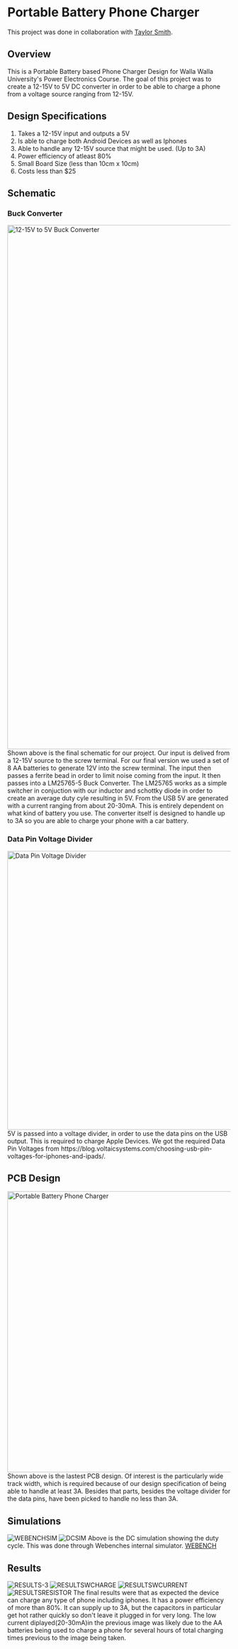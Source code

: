 # Portable Battery Phone Charger
This project was done in collaboration with [Taylor Smith](https://github.com/TaylorSmith28).
## Overview
This is a Portable Battery based Phone Charger Design for Walla Walla University's Power Electronics Course. The goal of this project was to create a 12-15V to 5V DC converter in order to be able to charge a phone from a voltage source ranging from 12-15V.
## Design Specifications
1. Takes a 12-15V input and outputs a 5V
2. Is able to charge both Android Devices as well as Iphones
3. Able to handle any 12-15V source that might be used. (Up to 3A)
4. Power efficiency of atleast 80%
5. Small Board Size (less than 10cm x 10cm)
6. Costs less than $25

## Schematic

### Buck Converter
<img width="1183" alt="12-15V to 5V Buck Converter" src="https://user-images.githubusercontent.com/103593959/172705684-6f102bbe-67f4-4c99-813d-ff1fe3573572.png">
Shown above is the final schematic for our project. Our input is delived from a 12-15V source to the screw terminal. For our final version we used a set of 8 AA batteries to generate 12V into the screw terminal. The input then passes a ferrite bead in order to limit noise coming from the input. It then passes into a LM25765-5 Buck Converter. The LM25765 works as a simple switcher in conjuction with our inductor and schottky diode in order to create an average duty cyle resulting in 5V. From the USB 5V are generated with a current ranging from about 20-30mA. This is entirely dependent on what kind of battery you use. The converter itself is designed to handle up to 3A so you are able to charge your phone with a car battery.

### Data Pin Voltage Divider
<img width="629" alt="Data Pin Voltage Divider" src="https://user-images.githubusercontent.com/103593959/172690697-4c113191-cb47-44f4-89cb-d85b8f5cc583.png">
5V is passed into a voltage divider, in order to use the data pins on the USB output. This is required to charge Apple Devices. We got the required Data Pin Voltages from https://blog.voltaicsystems.com/choosing-usb-pin-voltages-for-iphones-and-ipads/.

## PCB Design
<img width="634" alt="Portable Battery Phone Charger" src="https://user-images.githubusercontent.com/103593959/172705661-b1e994c6-f4e8-4fa9-b885-44529f19d87f.png">
Shown above is the lastest PCB design. Of interest is the particularly wide track width, which is required because of our design specification of being able to handle at least 3A. Besides that parts, besides the voltage divider for the data pins, have been picked to handle no less than 3A.

## Simulations
![WEBENCHSIM](https://user-images.githubusercontent.com/103593959/172692226-310b16a1-f443-4a36-b901-8baf80800180.png)
![DCSIM](https://user-images.githubusercontent.com/103593959/172692238-541f87c7-a201-4690-8562-cc60e67feb2c.png)
Above is the DC simulation showing the duty cycle. This was done through Webenches internal simulator.
[WEBENCH](https://www.ti.com/design-resources/design-tools-simulation/webench-power-designer.html)
## Results
![RESULTS-3](https://user-images.githubusercontent.com/103593959/172694162-edb24509-7349-41c7-8c8f-bdfb72bc2300.jpg)
![RESULTSWCHARGE](https://user-images.githubusercontent.com/103593959/172694205-9e061ccc-a44e-487e-9e71-378bbb84c875.png)
![RESULTSWCURRENT](https://user-images.githubusercontent.com/103593959/172694233-da5c8616-0a7c-4280-bb87-21d141a1bf0d.png)
![RESULTSRESISTOR](https://user-images.githubusercontent.com/103593959/172694187-71a39f78-31a7-45ef-89d6-a325fd3f6429.png)
The final results were that as expected the device can charge any type of phone including iphones. It has a power efficiency of more than 80%. It can supply up to 3A, but the capacitors in particular get hot rather quickly so don't leave it plugged in for very long. The low current diplayed(20-30mA)in the previous image was likely due to the AA batteries being used to charge a phone for several hours of total charging times previous to the image being taken.
